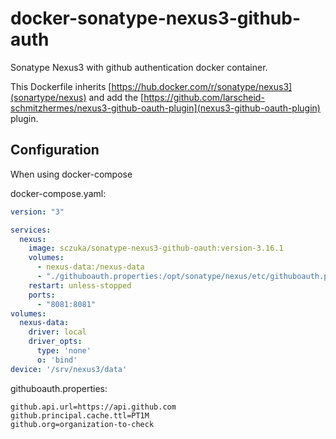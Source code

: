 # docker-sonatype-nexus3-github-auth

Sonatype Nexus3 with github authentication docker container.

This Dockerfile inherits  [https://hub.docker.com/r/sonatype/nexus3](sonartype/nexus) and add the [https://github.com/larscheid-schmitzhermes/nexus3-github-oauth-plugin](nexus3-github-oauth-plugin) plugin.

## Configuration

When using docker-compose

docker-compose.yaml:

```yaml
version: "3"

services:
  nexus:
    image: sczuka/sonatype-nexus3-github-oauth:version-3.16.1
    volumes:
      - nexus-data:/nexus-data
      - "./githuboauth.properties:/opt/sonatype/nexus/etc/githuboauth.properties:ro"
    restart: unless-stopped
    ports:
      - "8081:8081"
volumes:
  nexus-data: 
    driver: local
    driver_opts:
      type: 'none'
      o: 'bind'
device: '/srv/nexus3/data'
```

githuboauth.properties:
```properties
github.api.url=https://api.github.com
github.principal.cache.ttl=PT1M
github.org=organization-to-check
```
